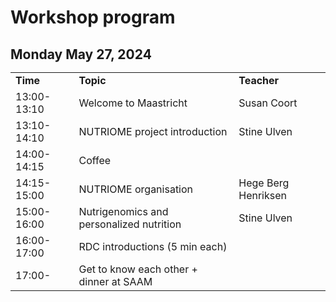 <h1>Workshop program</h1>

<h2>Monday May 27, 2024
<table>
<tr>
<td><b>Time</b></td><td><b>Topic</b></td><td><b>Teacher</b></td>
</tr>
<tr>
<td>13:00-13:10</td><td>Welcome to Maastricht</td><td>Susan Coort</td>
</tr>
<tr>
<td>13:10-14:10</td><td>NUTRIOME project introduction</td><td>Stine Ulven</td>
</tr>
<tr>
<td>14:00-14:15</td><td>Coffee</td><td> </td>
</tr>
<tr>
<td>14:15-15:00</td><td>NUTRIOME organisation</td><td>Hege Berg Henriksen</td>
</tr>
<tr>
<td>15:00-16:00</td><td>Nutrigenomics and personalized nutrition</td><td>Stine Ulven</td>
</tr>
<tr>
<td>16:00-17:00</td><td>RDC introductions (5 min each)</td><td> </td>
</tr>
<tr>
<td>17:00- </td><td>Get to know each other + dinner at SAAM</td><td> </td>
</tr>
</table>

